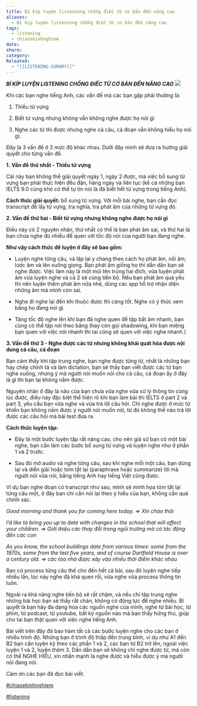 ```yaml
---
title: Bí kíp luyện listeninng chống điếc từ cơ bản đến nâng cao
aliases:
  - Bí kíp luyện listeninng chống điếc từ cơ bản đến nâng cao
tags:
  - listening
  - chiasekinhnghiem
date: 
share: 
category: 
Releated:
  - "[[LISTENING-SUMARY]]"
---
```

_**BÍ KÍP LUYỆN LISTENING CHỐNG ĐIẾC TỪ CƠ BẢN ĐẾN NÂNG CAO**_
![](https://i.imgur.com/NeecmY5.png)

Khi các bạn nghe tiếng Anh, các vấn đề mà các bạn gặp phải thường là:

1. Thiếu từ vựng
    
2. Biết từ vựng nhưng không vẫn không nghe được họ nói gì
    
3. Nghe các từ thì được nhưng nghe cả câu, cả đoạn vẫn không hiểu họ nói gì.
    

Đây là 3 vấn đề ở 3 mức độ khác nhau. Dưới đây mình sẽ đưa ra hướng giải quyết cho từng vấn đề.

**1.** **Vấn đề thứ nhất - Thiếu từ vựng**

Cái này bạn không thể giải quyết ngày 1, ngày 2 được, mà việc bổ sung từ vựng bạn phải thực hiện đều đặn, hàng ngày và liên tục (kể cả những bạn IELTS 9.0 cũng khó có thể tự tin nói là đã biết hết từ vựng trong tiếng Anh).

**Cách thức giải quyết:** bổ sung từ vựng. Với mỗi bài nghe, bạn cần đọc transcript để lấy từ vựng, tra nghĩa, tra phát âm của những từ vựng đó.

**2. Vấn đề thứ hai - Biết từ vựng nhưng không nghe được họ nói gì**

Điều này có 2 nguyên nhân, thứ nhất có thể là bạn phát âm sai, và thứ hai là bạn chưa nghe đủ nhiều để quen với tốc độ nói của người bạn đang nghe.

**Như vậy cách thức để luyện ở đây sẽ bao gồm:**

- Luyện nghe từng câu, và lặp lại y chang theo cách họ phát âm, nối âm, lược âm và lên xuống giọng. Bạn phát âm giống họ thì dần dần bạn sẽ nghe được. Việc làm này là một mũi tên trúng hai đích, vừa luyện phát âm vừa luyện nghe và cả 2 sẽ cùng tiến bộ. Nếu bạn phát âm quá yếu thì nên luyện thêm phát âm nữa nhé, dùng các app hỗ trợ nhận diện những âm mà mình còn sai.
    
- Nghe đi nghe lại đến khi thuộc được thì càng tốt. Nghe có ý thức xem băng họ đang nói gì.
    
- Tăng tốc độ nghe lên khi bạn đã nghe quen để tập bắt âm nhanh, bạn cũng có thể tập nói theo băng (hay còn gọi shadowing, khi bạn miệng bạn quen với việc nói nhanh thì tai cũng sẽ quen với việc nghe nhanh.)
    

**3. Vấn đề thứ 3 - Nghe được các từ nhưng không khái quát hóa được nội dung cả câu, cả đoạn**

Bạn cảm thấy khi tập trung nghe, bạn nghe được từng từ, nhất là những bạn hay chép chính tả và làm dictation, bạn sẽ thấy bạn viết được các từ bạn nghe xuống, nhưng ý mà người nói muốn nói cho cả câu, cả đoạn ấy ở đây là gì thì bạn lại không nắm được.

Nguyên nhân ở đây là não của bạn chưa vừa nghe vừa xử lý thông tin cùng lúc được, điều này đặc biệt thể hiện rõ khi bạn làm bài thi IELTS ở part 2 và part 3, yêu cầu bạn vừa nghe và vừa trả lời câu hỏi. Chỉ nghe được ở mức từ khiến bạn không nắm được ý người nói muốn nói, từ đó không thể nào trả lời được các câu hỏi mà bài test đưa ra.

**Cách thức luyện tập:**

- Đây là một bước luyện tập rất nâng cao, cho nên giả sử bạn có một bài nghe, bạn cần làm các bước bổ sung từ vựng và luyện nghe như ở phần 1 và 2 trước.
    
- Sau đó mở audio và nghe từng câu, sau khi nghe mỗi một câu, bạn dừng lại và diễn giải hoặc tóm tắt lại (paraphrase hoặc summarize) lời mà người nói vừa nói, bằng tiếng Anh hay tiếng Việt cũng được.
    

Ví dụ bạn nghe đoạn có transcript như sau, mình sẽ minh họa tóm tắt lại từng câu một, ở đây bạn chỉ cần nói lại theo ý hiểu của bạn, không cần quá chính xác.

_Good morning and thank you for coming here today. ⇒ Xin chào thôi_

_I’d like to bring you up to date with changes in the school that will affect your children. ⇒ Giới thiệu các thay đổi trong ngôi trường mà có tác động đến các con_

_As you know, the school buildings date from various times: some from the 1970s, some from the last five years, and of course Dartfield House is over a century old. ⇒ các tòa nhà được xây vào nhiều thời điểm khác nhau_

Bạn cứ process từng câu thế cho đến hết cả bài, sau đó luyện nghe tiếp nhiều lần, lúc này nghe đã khá quen rồi, vừa nghe vừa process thông tin luôn.

Ngoài ra khả năng nghe tiến bộ sẽ rất chậm, và nếu chỉ tập trung nghe những bài học bạn sẽ thấy rất chán, không có động lực để nghe nhiều. Bí quyết là bạn hãy đa dạng hóa các nguồn nghe của mình, nghe từ bài học, từ phim, từ podcast, từ youtube, bất kỳ nguồn nào mà bạn thấy hứng thú, giúp cho tai bạn thật quen với việc nghe tiếng Anh.

Bài viết trên đây đã bao hàm tất cả các bước luyện nghe cho các bạn ở nhiều trình độ. Những bạn ở trình độ thấp đến trung bình, ví dụ như A1 đến B2 bạn cần luyện kỹ theo các phần 1 và 2, các bạn từ B2 trở lên, ngoài việc luyện 1 và 2, luyện thêm 3. Dần dần bạn sẽ không chỉ nghe được từ, mà còn có thể NGHE HIỂU, xin nhấn mạnh là nghe được và hiểu được ý mà người nói đang nói.

Cảm ơn các bạn đã đọc bài viết.

[#chiasekinhnghiem](https://www.facebook.com/hashtag/chiasekinhnghiem?__eep__=6&__cft__[0]=AZVv87Q9e11KeAGe2suxCNoZnYfbtWgYPsmH6G9uQOyiTF8fQId7147vM-5Xt2tXd1sB-8DZBpm8ylGhkxX1tz5lJo9-CSl_8O4PbEU0i26QtaabMWEtsL3rhSdXv_c-2Z7vQAaA_u8lr-9QMll1tV8YaXB-H59z4nwTjtDIx-WJH_cwMsefHZSWyTCo80ZbDL0&__tn__=*NK-R)

[#listening](https://www.facebook.com/hashtag/listening?__eep__=6&__cft__[0]=AZVv87Q9e11KeAGe2suxCNoZnYfbtWgYPsmH6G9uQOyiTF8fQId7147vM-5Xt2tXd1sB-8DZBpm8ylGhkxX1tz5lJo9-CSl_8O4PbEU0i26QtaabMWEtsL3rhSdXv_c-2Z7vQAaA_u8lr-9QMll1tV8YaXB-H59z4nwTjtDIx-WJH_cwMsefHZSWyTCo80ZbDL0&__tn__=*NK-R)